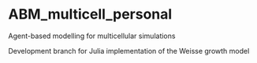 # ABM_multicell_personal
Agent-based modelling for multicellular simulations

Development branch for Julia implementation of the Weisse growth model
